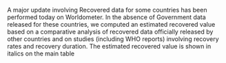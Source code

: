 A major update involving Recovered data for some countries has been performed today on Worldometer. In the absence of Government data released for these countries, we computed an estimated recovered value based on a comparative analysis of recovered data officially released by other countries and on studies (including WHO reports) involving recovery rates and recovery duration. The estimated recovered value is shown in italics on the main table
